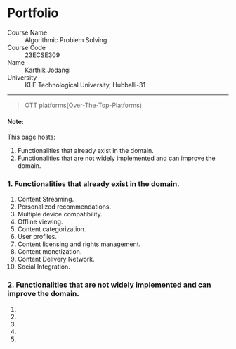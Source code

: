 # Portfolio

<dl>
<dt>Course Name</dt>
<dd>Algorithmic Problem Solving</dd>
<dt>Course Code</dt>
<dd>23ECSE309</dd>
<dt>Name</dt>
<dd>Karthik Jodangi</dd>
<dt>University</dt>
<dd>KLE Technological University, Hubballi-31</dd>
</dl>

* * *

> OTT platforms(Over-The-Top-Platforms)

#### Note:
This page hosts:

1. Functionalities that already exist in the domain.
2. Functionalities that are not widely implemented and can improve the domain.

### 1. Functionalities that already exist in the domain.
1. Content Streaming.
2. Personalized recommendations.
3. Multiple device compatibility.
4. Offline viewing.
5. Content categorization.
6. User profiles.
7. Content licensing and rights management.
8. Content monetization.
9. Content Delivery Network.
10. Social Integration.

### 2. Functionalities that are not widely implemented and can improve the domain.
1. 
2.
3.
4.
5.
